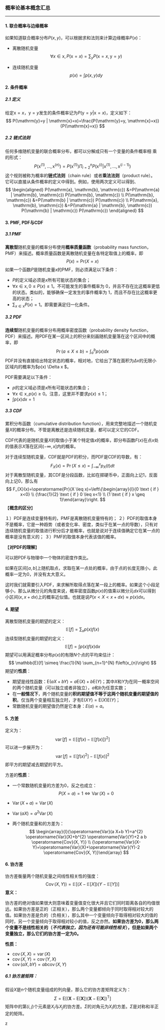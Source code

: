 ### 概率论基本概念汇总

***



#### 1. 联合概率与边缘概率

如果知道联合概率分布$P(x,y)$，可以根据求和法则来计算边缘概率$P(x)$：

* 离散随机变量
  $$
  \forall x \in \mathrm{x}, P(\mathrm{x}=x)=\sum_{y} P(\mathrm{x}=x, \mathrm{y}=y)
  $$

* 连续随机变量
  $$
  p(x)=\int p(x, y) d y
  $$



#### 2. 条件概率

##### 2.1 定义

给定$\mathrm{x}=x$，$\mathrm{y}=y$发生的条件概率记为$P(\mathrm{y}=y | \mathrm{x}=x)$，定义如下：
$$
P(\mathrm{y}=y | \mathrm{x}=x)=\frac{P(\mathrm{y}=y, \mathrm{x}=x)}{P(\mathrm{x}=x)}
$$

##### 2.2 链式法则

任何多维随机变量的联合概率分布，都可以分解成只有一个变量的条件概率相
乘的形式：
$$
P\left(\mathrm{x}^{(1)}, \ldots, \mathrm{x}^{(n)}\right)=P\left(\mathrm{x}^{(1)}\right) \Pi_{i=2}^{n} P\left(\mathrm{x}^{(i)} | \mathrm{x}^{(1)}, \ldots, \mathrm{x}^{(i-1)}\right)
$$
这个规则被称为概率的**链式法则**（chain rule）或者**乘法法则**（product rule）。 它可以直接从条件概率的定义中得到。例如，使用两次定义可以得到、
$$
\begin{aligned} P(\mathrm{a}, \mathrm{b}, \mathrm{c}) &=P(\mathrm{a} | \mathrm{b}, \mathrm{c}) P(\mathrm{b}, \mathrm{c}) \\ P(\mathrm{b}, \mathrm{c}) &=P(\mathrm{b} | \mathrm{c}) P(\mathrm{c}) \\ P(\mathrm{a}, \mathrm{b}, \mathrm{c}) &=P(\mathrm{a} | \mathrm{b}, \mathrm{c}) P(\mathrm{b} | \mathrm{c}) P(\mathrm{c}) \end{aligned}
$$


#### 3. PMF, PDF与CDF

##### 3.1 PMF

**离散型**随机变量的概率分布使用**概率质量函数**（probability mass function， PMF）来描述。概率质量函数是离散随机变量在各特定取值上的概率，即
$$
P(x) = \text{Pr}(X=x)
$$
如果一个函数$P$是随机变量$x$的PMF，则必须满足以下条件：

* $P$的定义域必须是$x$所有可能状态的集合；
* $\forall x \in \mathrm{x}, 0 \leq P(x) \leq 1$。不可能发生的事件概率为 0，并且不存在比这概率更低
  的状态。类似的，能够确保一定发生的事件概率为 1，而且不存在比这概率更
  高的状态；
* $\sum_{x \in \mathrm{x}} P(x)=1$。即需要满足归一化条件。

##### 3.2 PDF

**连续型**随机变量的概率分布用概率密度函数（probability density function，PDF）来描述。用PDF在某一区间上的积分来刻画随机变量落在这个区间中的概率，即
$$
\operatorname{Pr}(a \leq X \leq b)=\int_{a}^{b} p(x) d x
$$
PDF并没有直接给出特定状态的概率，相对地，它给出了落在面积为$\Delta x$的无限小区域内的概率为$p(x) \Delta x $。

PDF需要满足以下条件：

* $p$的定义域必须是$x$所有可能状态的集合；
* $\forall x \in \mathrm{x}, p(x) \geq 0$。注意，这里并不要求$p(x) \leq 1$；
* $\int p(x) d x=1$

##### 3.3 CDF

累积分布函数（cumulative distribution function），用来完整地描述一个随机变量$X$的概率分布。不管是离散还是连续随机变量，都可以定义它的CDF。

CDF代表的是随机变量$X$的取值小于某个特定值$x$的概率，即分布函数$F(x)$在点$x$处的值表示$X$落在区间$(-\infty, x]$内的概率。

对于连续型随机变量，CDF就是PDF的积分，而PDF是CDF的导数，有：
$$
F_{X}(x)=\operatorname{Pr}(X \leq x)=\int_{-\infty}^{x} p_{X}(t) d t
$$
对于离散型随机变量，其CDF是分段函数，比如在掷硬币中，正面向上记1，反面向上记0，那么有
$$
F_{X}(x)=\operatorname{Pr}(X \leq x)=\left\{\begin{array}{l}{0 \text { if } x<0} \\ {\frac{1}{2} \text { if } 0 \leq x<1} \\ {1 \text { if } x \geq 1}\end{array}\right.
$$
【**概念的区分**】

１）PDF是连续变量特有的，PMF是离散随机变量特有的； 
２）PDF的取值本身不是概率，它是一种趋势（或者变化率、密度，类似于在某一点的导数），只有对连续随机变量的取值进行积分后才是概率，也就是说对于连续值确定它在某一点的概率是没有意义的； 
３）PMF的取值本身代表该值的概率。

【**对PDF的理解**】

可以把PDF与物理中一个物体的密度作类比。

如果在区间$[a, b]$上随机取点，求取在某一点处的概率，由于点的长度无限小，此概率一定为0，并没有太大意义。

这时我们就需要引入PDF，来求解所取得点落在某一段上的概率。如果这个小段足够小，那么从微分元的角度来说，概率密度函数$p(x)$的值乘以微分元$dx$可以得到小区间$(x, x+dx)$上的概率近似值。也就是说$P(x<X<x+d x) \approx p(x) d x$。



#### 4. 期望

离散型随机变量的期望的定义：
$$
\mathbb{E}[f]=\sum_{x} p(x) f(x)
$$
连续型随机变量的期望的定义：
$$
\mathbb{E}[f]=\int p(x) f(x) \mathrm{d} x
$$
期望可以用满足概率分布$p(x)$的有限$N$个点的平均来估计：
$$
\mathbb{E}[f] \simeq \frac{1}{N} \sum_{n=1}^{N} f\left(x_{n}\right)
$$
期望的**性质**：

* 期望是线性函数：$\mathrm{E}(a X+b Y)=a \mathrm{E}(X)+b \mathrm{E}(Y)$；其中$X$和$Y$为在同一概率空间的两个随机变量（可以独立或者非独立），$a$和$b$为任意实数；
* 在**一般情况下**，两个随机变量的**积的期望值不等于这两个随机变量的期望值的积**。仅当两个变量相互独立时，才有$\mathrm{E}(X Y)=\mathrm{E}(X) \mathrm{E}(Y)$；
* 常数随机变量的期望值仍然是它本身：$E(a)=a$。



#### 5. 方差

定义为：
$$
\operatorname{var}[f]=\mathbb{E}\left[(f(x)-\mathbb{E}[f(x)])^{2}\right]
$$
可以进一步展开为：
$$
\operatorname{var}[f]=\mathbb{E}\left[f(x)^{2}\right]-\mathbb{E}[f(x)]^{2}
$$
即平方的期望减去期望的平方。

方差的**性质**：

* 一个常数随机变量的方差为0，反之也成立：
  $$
  P(X=a)=1 \Leftrightarrow \operatorname{Var}(X)=0
  $$

* $\operatorname{Var}(X+a)=\operatorname{Var}(X)$

* $\operatorname{Var}(a X)=a^{2} \operatorname{Var}(X)$

* 两个随机变量和的方差为：
  $$
  \begin{array}{l}{\operatorname{Var}(a X+b Y)=a^{2} \operatorname{Var}(X)+b^{2} \operatorname{Var}(Y)+2 a b \operatorname{Cov}(X, Y)} \\ {\operatorname{Var}(X-Y)=\operatorname{Var}(X)+\operatorname{Var}(Y)-2 \operatorname{Cov}(X, Y)}\end{array}
  $$



#### 6. 协方差

协方差衡量两个随机变量之间线性相关性的强度：
$$
\operatorname{Cov}(X, Y))=\mathbb{E}[(X-\mathbb{E}[X])(Y-\mathbb{E}[Y])]
$$
**意义：**

协方差的绝对值如果很大则意味着变量值变化很大并且它们同时距离各自的均值很远。如果协方差是正的（正相关），那么两个变量都倾向于同时取得相对较大的值。如果协方差是负的（负相关），那么其中一个变量倾向于取得相对较大的值的同时，另一个变量倾向于取得相对较小的值，反之亦然。**如果协方差为0，那么两个变量不是线性相关的（*不代表独立，因为还有可能非线性相关*），但是如果两个变量独立，那么它们的协方差一定为0。**

**性质：**

* $\operatorname{cov}(X, X)=\operatorname{var}(X)$
* $\operatorname{cov}(X, Y)=\operatorname{cov}(Y, X)$
* $\operatorname{cov}(a X, b Y)=a b \operatorname{cov}(X, Y)$

##### 6.1 **协方差矩阵：**

假设$X$是$n$个随机变量组成的列向量，那么它的协方差矩阵定义为：
$$
\Sigma=\mathrm{E}\left[(\mathbf{X}-\mathrm{E}[\mathbf{X}])(\mathbf{X}-\mathrm{E}[\mathbf{X}])^{\mathrm{T}}\right]
$$
矩阵中的第$(i,j)$个元素是$X_i$与$X_j$的协方差。$\Sigma$的对角元为$X_i$的方差。$\Sigma$是对称和半正定的矩阵。

z 